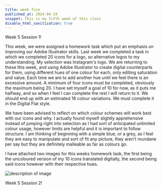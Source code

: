 ```yaml
---
title: week five
published_at: 2024-04-19
snippet: this is my fifth week of this class
disable_html_sanitization: true
---
```


Week 5 Session 1!

This week, we were assigned a homework task which put an emphasis on improving our Adobe Illustrator
skills. Last week we completed a task in which we completed 20 icons for a logo, so alternative logos
to my understanding. My selection was Instagram's logo.
We are returning to these this week, and using Adobe Illustrator to create digital counterparts for them, using different hues of one colour for each, only editing saturation and value. Each time we are to add another hue until we feel there is an excessive amount. A minimum of four icons must be completed, obviously the maximum being 20. I have set myself a goal of 10 for now, as it puts me halfway, and so when I feel I can complete the rest I will return to it. We should end up with an estimated 16 colour variations. We must complete it in the Digital Flat style. 

We have been advised to reflect on which colour schemes will work best with our icons and why. I
actually found myself slightly apprehensive instead of jumping right into selection as I had sort of
anticipated unlimited colour usage, however limits are helpful and it is important to follow structure.
I am thinking of beginning with a simple blue, or a grey, as I feel they are easy to manipulate and sort
of fit any picture, they aren't mundane per say but they are definitely malleable as far as colours go. 

I have attached two images for this weeks homework task, the first being the uncoloured version of my 10 icons translated digitally, the second being said icons however with their respective hues. 

![description of image](/w5s1/logos.jpg)

Week 5 Session 2!


